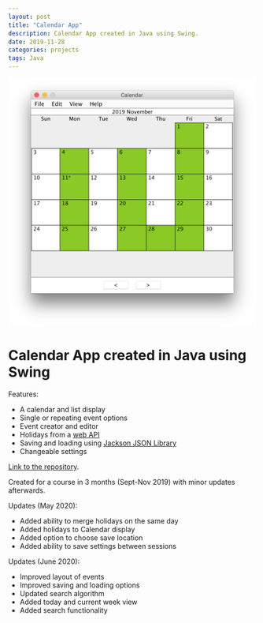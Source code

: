 ```yaml
---
layout: post
title: "Calendar App"
description: Calendar App created in Java using Swing.
date: 2019-11-28
categories: projects
tags: Java
---
```

![Calendar App](/assets/img-calendar-app.png)
# Calendar App created in Java using Swing

Features:
- A calendar and list display
- Single or repeating event options
- Event creator and editor
- Holidays from a [web API](https://date.nager.at/API)
- Saving and loading using [Jackson JSON Library](https://github.com/FasterXML/jackson)
- Changeable settings

[Link to the repository](https://github.com/emtsn/calendar-app).

Created for a course in 3 months (Sept-Nov 2019) with minor updates afterwards.

Updates (May 2020):
- Added ability to merge holidays on the same day
- Added holidays to Calendar display
- Added option to choose save location
- Added ability to save settings between sessions

Updates (June 2020):
- Improved layout of events
- Improved saving and loading options
- Updated search algorithm
- Added today and current week view
- Added search functionality